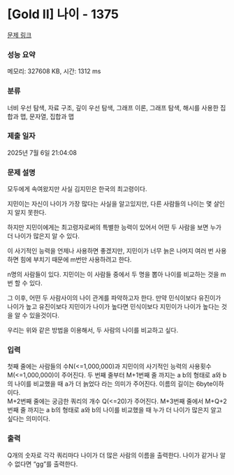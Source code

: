 # [Gold II] 나이 - 1375 

[문제 링크](https://www.acmicpc.net/problem/1375) 

### 성능 요약

메모리: 327608 KB, 시간: 1312 ms

### 분류

너비 우선 탐색, 자료 구조, 깊이 우선 탐색, 그래프 이론, 그래프 탐색, 해시를 사용한 집합과 맵, 문자열, 집합과 맵

### 제출 일자

2025년 7월 6일 21:04:08

### 문제 설명

<p>모두에게 속여왔지만 사실 김지민은 한국의 최고령이다.</p>

<p>지민이는 자신이 나이가 가장 많다는 사실을 알고있지만, 다른 사람들의 나이는 몇 살인지 알지 못한다.</p>

<p>하지만 지민이에게는 최고령자로써의 특별한 능력이 있어서 어떤 두 사람을 보면 누가 더 나이가 많은지 알 수 있다.</p>

<p>이 사기적인 능력을 언제나 사용하면 좋겠지만, 지민이가 너무 늙은 나머지 여러 번 사용하면 힘에 부치기 때문에 m번만 사용하려고 한다.</p>

<p>n명의 사람들이 있다. 지민이는 이 사람들 중에서 두 명을 뽑아 나이를 비교하는 것을 m번 할 수 있다.</p>

<p>그 이후, 어떤 두 사람사이의 나이 관게를 파악하고자 한다. 만약 민식이보다 유진이가 나이가 높고 유진이보다 지민이가 나이가 높다면 민식이보다 지민이가 나이가 높다는 것을 알 수 있을것이다.</p>

<p>우리는 위와 같은 방법을 이용해서, 두 사람의 나이를 비교하고 싶다.</p>

### 입력 

 <p>첫째 줄에는 사람들의 수N(<=1,000,000)과 지민이의 사기적인 능력의 사용횟수 M(<=1,000,000)이 주어진다. 두 번째 줄부터 M+1번째 줄 까지는 a b의 형태로 a와 b의 나이를 비교했을 때 a가 더 늙었다 라는 의미가 주어진다. 이름의 길이는 6byte이하이다.<br>
  M+2번째 줄에는 궁금한 쿼리의 개수 Q(<=20)가 주어진다. M+3번째 줄에서 M+Q+2번째 줄 까지는 a b의 형태로 a와 b의 나이를 비교했을 때 누가 더 나이가 많은지 알고싶다는 의미이다.</p>

### 출력 

 <p>Q개의 숫자로 각각 쿼리마다 나이가 더 많은 사람의 이름을 출력한다. 나이가 같거나 알 수 없다면 “gg”를 출력한다.</p>

